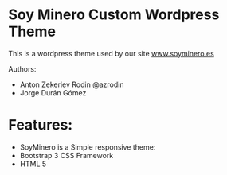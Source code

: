 Soy Minero Custom Wordpress Theme
=================================

This is a wordpress theme used by our site www.soyminero.es

Authors:

<ul>
<li>Anton Zekeriev Rodin @azrodin</li>
<li>Jorge Durán Gómez</li>
</ul>

Features:
==================================

<ul>
<li>SoyMinero is a Simple responsive theme:</li>
<li>Bootstrap 3 CSS Framework</li>
<li>HTML 5</li>
</ul>
